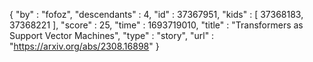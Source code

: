 {
  "by" : "fofoz",
  "descendants" : 4,
  "id" : 37367951,
  "kids" : [ 37368183, 37368221 ],
  "score" : 25,
  "time" : 1693719010,
  "title" : "Transformers as Support Vector Machines",
  "type" : "story",
  "url" : "https://arxiv.org/abs/2308.16898"
}
